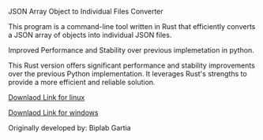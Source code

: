 JSON Array Object to Individual Files Converter

This program is a command-line tool written in Rust that efficiently converts a JSON array of objects into individual JSON files.

Improved Performance and Stability over previous implemetation in python.

This Rust version offers significant performance and stability improvements over the previous Python implementation. It leverages Rust's strengths to provide a more efficient and reliable solution.

[Downlaod Link for linux](https://github.com/biplab5464/jsontofile/blob/main/target/release/jsontofile)

[Downlaod Link for windows](https://github.com/biplab5464/jsontofile/blob/main/target/x86_64-pc-windows-gnu/release/jsontofile.exe)

Originally developed by: Biplab Gartia
